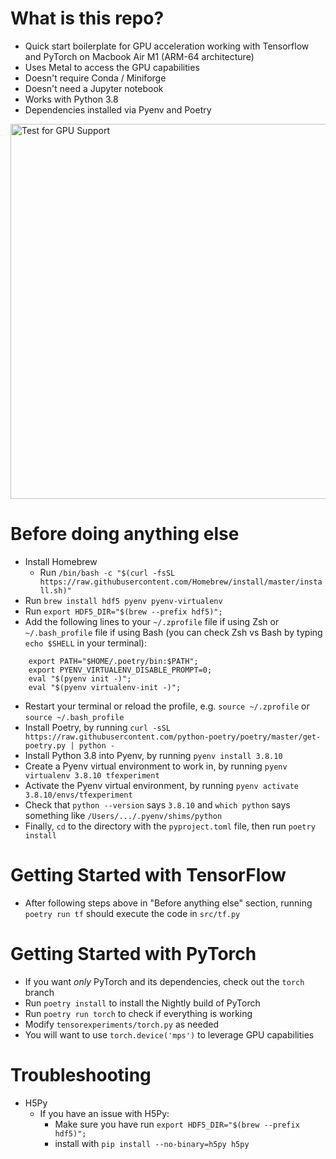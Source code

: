 # What is this repo?

- Quick start boilerplate for GPU acceleration working with Tensorflow and PyTorch on Macbook Air M1 (ARM-64 architecture)
- Uses Metal to access the GPU capabilities
- Doesn't require Conda / Miniforge
- Doesn't need a Jupyter notebook
- Works with Python 3.8
- Dependencies installed via Pyenv and Poetry

<img src="https://user-images.githubusercontent.com/1907805/168153991-1fe4f0bb-9b25-49f8-9c87-c957a4300060.png" alt="Test for GPU Support" width="600" height="auto" />

# Before doing anything else

- Install Homebrew
    - Run `/bin/bash -c "$(curl -fsSL https://raw.githubusercontent.com/Homebrew/install/master/install.sh)"`
- Run `brew install hdf5 pyenv pyenv-virtualenv`
- Run `export HDF5_DIR="$(brew --prefix hdf5)";`
- Add the following lines to your `~/.zprofile` file if using Zsh or `~/.bash_profile` file if using Bash (you can check Zsh vs Bash by typing `echo $SHELL` in your terminal):

```
    export PATH="$HOME/.poetry/bin:$PATH";
    export PYENV_VIRTUALENV_DISABLE_PROMPT=0;
    eval "$(pyenv init -)";
    eval "$(pyenv virtualenv-init -)";
```

- Restart your terminal or reload the profile, e.g. `source ~/.zprofile` or `source ~/.bash_profile`
- Install Poetry, by running `curl -sSL https://raw.githubusercontent.com/python-poetry/poetry/master/get-poetry.py | python -`
- Install Python 3.8 into Pyenv, by running `pyenv install 3.8.10`
- Create a Pyenv virtual environment to work in, by running `pyenv virtualenv 3.8.10 tfexperiment`
- Activate the Pyenv virtual environment, by running `pyenv activate 3.8.10/envs/tfexperiment`
- Check that `python --version` says `3.8.10` and `which python` says something like `/Users/.../.pyenv/shims/python`
- Finally, `cd` to the directory with the `pyproject.toml` file, then run `poetry install`

# Getting Started with TensorFlow

- After following steps above in "Before anything else" section, running `poetry run tf` should execute the code in `src/tf.py`

# Getting Started with PyTorch

- If you want *only* PyTorch and its dependencies, check out the `torch` branch
- Run `poetry install` to install the Nightly build of PyTorch
- Run `poetry run torch` to check if everything is working
- Modify `tensorexperiments/torch.py` as needed
- You will want to use `torch.device('mps')` to leverage GPU capabilities

# Troubleshooting

- H5Py
    - If you have an issue with H5Py:
        - Make sure you have run `export HDF5_DIR="$(brew --prefix hdf5)";`
        - install with `pip install --no-binary=h5py h5py`